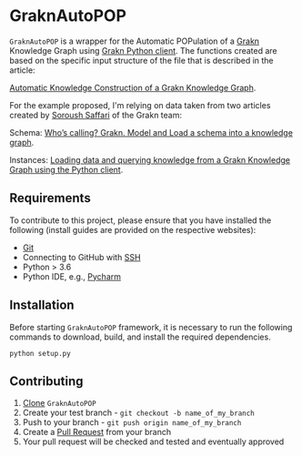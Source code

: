 # GraknAutoPOP
`GraknAutoPOP` is a wrapper for the Automatic POPulation of a [Grakn](http://grakn.ai/) 
Knowledge Graph using [Grakn Python client](https://dev.grakn.ai/docs/language-drivers/client-python).
The functions created are based on the specific input structure of the file 
that is described in the article:

[Automatic Knowledge Construction of a Grakn Knowledge Graph](https://medium.com/@francesco.murdaca91/automatic-knowledge-construction-of-a-grakn-knowledge-graph-4cb62a71a1ea).
 
For the example proposed, I'm relying on data taken from two articles created by 
[Soroush Saffari](https://blog.grakn.ai/@soroush_26094) of the Grakn team:

Schema: [Who’s calling? Grakn. Model and Load a schema into a knowledge graph](https://blog.grakn.ai/whos-calling-grakn-model-and-load-a-schema-into-a-knowledge-graph-f18541faec89).

Instances: [Loading data and querying knowledge from a Grakn Knowledge Graph using the Python client](https://blog.grakn.ai/loading-data-and-querying-knowledge-from-a-grakn-knowledge-graph-using-the-python-client-b764a476cda8).

Requirements
------------

To contribute to this project, please ensure that you have installed the following (install guides are provided on the respective websites):

  - [Git](http://git-scm.com)
  - Connecting to GitHub with [SSH](https://help.github.com/articles/connecting-to-github-with-ssh/)
  - Python > 3.6
  - Python IDE, e.g., [Pycharm](https://www.jetbrains.com/pycharm/)
  
 
Installation
------------

Before starting `GraknAutoPOP` framework, it is necessary to run 
the following commands to download, build, and install the required dependencies.

    python setup.py
    

Contributing
------------

  1. [Clone](https://github.com/strath-ace/GraknAutoPOP.git) `GraknAutoPOP`
  2. Create your test branch - `git checkout -b name_of_my_branch`
  3. Push to your branch - `git push origin name_of_my_branch`
  4. Create a [Pull Request](http://help.github.com/pull-requests/) from your branch
  5. Your pull request will be checked and tested and eventually approved
